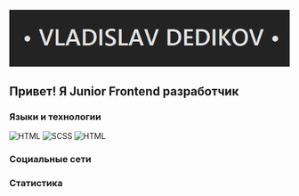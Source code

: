 ![Header](https://github.com/crew-dev/crew-dev/blob/main/assets/line.png)

## Привет! Я Junior Frontend разработчик

### Языки и технологии
![HTML](https://img.shields.io/badge/-HTML-232323?style=for-the-badge&logo=Css)
![SCSS](https://img.shields.io/badge/SCSS-232323?style=for-the-badge&logo=Sass)
![HTML](https://img.shields.io/badge/-HTML-232323?style=for-the-badge&logo=Css)

### Социальные сети

### Статистика 